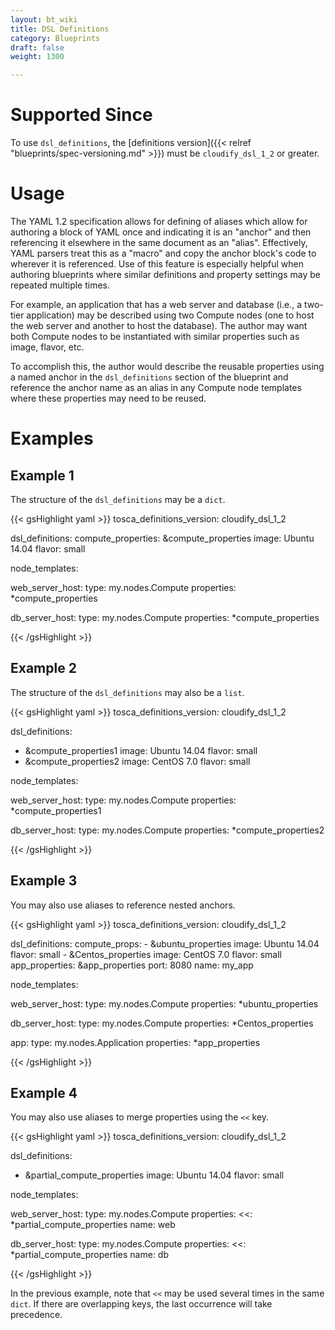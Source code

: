 ```yaml
---
layout: bt_wiki
title: DSL Definitions
category: Blueprints
draft: false
weight: 1300

---
```


# Supported Since

To use `dsl_definitions`, the [definitions version]({{< relref "blueprints/spec-versioning.md" >}}) must be `cloudify_dsl_1_2` or greater.

# Usage

The YAML 1.2 specification allows for defining of aliases which allow for authoring a block of YAML once and indicating it is an "anchor" and then referencing it elsewhere in the same document as an "alias". Effectively, YAML parsers treat this as a "macro" and copy the anchor block's code to wherever it is referenced. Use of this feature is especially helpful when authoring blueprints where similar definitions and property settings may be repeated multiple times.

For example, an application that has a web server and database (i.e., a two-tier application) may be described using two Compute nodes (one to host the web server and another to host the database). The author may want both Compute nodes to be instantiated with similar properties such as image, flavor, etc.

To accomplish this, the author would describe the reusable properties using a named anchor in the `dsl_definitions` section of the blueprint and reference the anchor name as an alias in any Compute node templates where these properties may need to be reused.


# Examples

## Example 1

The structure of the `dsl_definitions` may be a `dict`.

{{< gsHighlight  yaml >}}
tosca_definitions_version: cloudify_dsl_1_2

dsl_definitions:
  compute_properties: &compute_properties
    image: Ubuntu 14.04
    flavor: small

node_templates:

  web_server_host:
    type: my.nodes.Compute
    properties: *compute_properties

  db_server_host:
    type: my.nodes.Compute
    properties: *compute_properties

{{< /gsHighlight >}}

## Example 2

The structure of the `dsl_definitions` may also be a `list`.

{{< gsHighlight  yaml >}}
tosca_definitions_version: cloudify_dsl_1_2

dsl_definitions:
  - &compute_properties1
    image: Ubuntu 14.04
    flavor: small
  - &compute_properties2
    image: CentOS 7.0
    flavor: small

node_templates:

  web_server_host:
    type: my.nodes.Compute
    properties: *compute_properties1

  db_server_host:
    type: my.nodes.Compute
    properties: *compute_properties2

{{< /gsHighlight >}}

## Example 3

You may also use aliases to reference nested anchors.

{{< gsHighlight  yaml >}}
tosca_definitions_version: cloudify_dsl_1_2

dsl_definitions:
  compute_props:
    - &ubuntu_properties
      image: Ubuntu 14.04
      flavor: small
    - &Centos_properties
      image: CentOS 7.0
      flavor: small
  app_properties: &app_properties
    port: 8080
    name: my_app


node_templates:

  web_server_host:
    type: my.nodes.Compute
    properties: *ubuntu_properties

  db_server_host:
    type: my.nodes.Compute
    properties: *Centos_properties

  app:
    type: my.nodes.Application
    properties: *app_properties

{{< /gsHighlight >}}


## Example 4

You may also use aliases to merge properties using the `<<` key.

{{< gsHighlight  yaml >}}
tosca_definitions_version: cloudify_dsl_1_2

dsl_definitions:
  - &partial_compute_properties
    image: Ubuntu 14.04
    flavor: small

node_templates:

  web_server_host:
    type: my.nodes.Compute
    properties:
      <<: *partial_compute_properties
      name: web

  db_server_host:
    type: my.nodes.Compute
    properties:
      <<: *partial_compute_properties
      name: db

{{< /gsHighlight >}}

In the previous example, note that `<<` may be used several times in the same `dict`. If there are overlapping keys, the last occurrence will take precedence.
